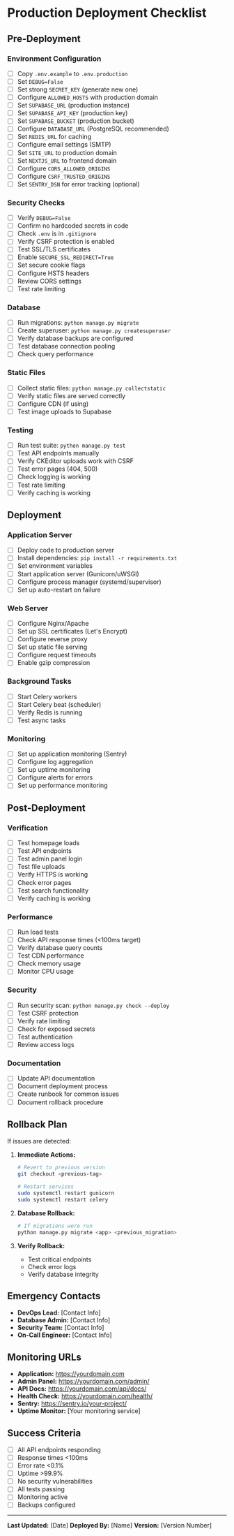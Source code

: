 # Production Deployment Checklist

## Pre-Deployment

### Environment Configuration
- [ ] Copy `.env.example` to `.env.production`
- [ ] Set `DEBUG=False`
- [ ] Set strong `SECRET_KEY` (generate new one)
- [ ] Configure `ALLOWED_HOSTS` with production domain
- [ ] Set `SUPABASE_URL` (production instance)
- [ ] Set `SUPABASE_API_KEY` (production key)
- [ ] Set `SUPABASE_BUCKET` (production bucket)
- [ ] Configure `DATABASE_URL` (PostgreSQL recommended)
- [ ] Set `REDIS_URL` for caching
- [ ] Configure email settings (SMTP)
- [ ] Set `SITE_URL` to production domain
- [ ] Set `NEXTJS_URL` to frontend domain
- [ ] Configure `CORS_ALLOWED_ORIGINS`
- [ ] Configure `CSRF_TRUSTED_ORIGINS`
- [ ] Set `SENTRY_DSN` for error tracking (optional)

### Security Checks
- [ ] Verify `DEBUG=False`
- [ ] Confirm no hardcoded secrets in code
- [ ] Check `.env` is in `.gitignore`
- [ ] Verify CSRF protection is enabled
- [ ] Test SSL/TLS certificates
- [ ] Enable `SECURE_SSL_REDIRECT=True`
- [ ] Set secure cookie flags
- [ ] Configure HSTS headers
- [ ] Review CORS settings
- [ ] Test rate limiting

### Database
- [ ] Run migrations: `python manage.py migrate`
- [ ] Create superuser: `python manage.py createsuperuser`
- [ ] Verify database backups are configured
- [ ] Test database connection pooling
- [ ] Check query performance

### Static Files
- [ ] Collect static files: `python manage.py collectstatic`
- [ ] Verify static files are served correctly
- [ ] Configure CDN (if using)
- [ ] Test image uploads to Supabase

### Testing
- [ ] Run test suite: `python manage.py test`
- [ ] Test API endpoints manually
- [ ] Verify CKEditor uploads work with CSRF
- [ ] Test error pages (404, 500)
- [ ] Check logging is working
- [ ] Test rate limiting
- [ ] Verify caching is working

## Deployment

### Application Server
- [ ] Deploy code to production server
- [ ] Install dependencies: `pip install -r requirements.txt`
- [ ] Set environment variables
- [ ] Start application server (Gunicorn/uWSGI)
- [ ] Configure process manager (systemd/supervisor)
- [ ] Set up auto-restart on failure

### Web Server
- [ ] Configure Nginx/Apache
- [ ] Set up SSL certificates (Let's Encrypt)
- [ ] Configure reverse proxy
- [ ] Set up static file serving
- [ ] Configure request timeouts
- [ ] Enable gzip compression

### Background Tasks
- [ ] Start Celery workers
- [ ] Start Celery beat (scheduler)
- [ ] Verify Redis is running
- [ ] Test async tasks

### Monitoring
- [ ] Set up application monitoring (Sentry)
- [ ] Configure log aggregation
- [ ] Set up uptime monitoring
- [ ] Configure alerts for errors
- [ ] Set up performance monitoring

## Post-Deployment

### Verification
- [ ] Test homepage loads
- [ ] Test API endpoints
- [ ] Test admin panel login
- [ ] Test file uploads
- [ ] Verify HTTPS is working
- [ ] Check error pages
- [ ] Test search functionality
- [ ] Verify caching is working

### Performance
- [ ] Run load tests
- [ ] Check API response times (<100ms target)
- [ ] Verify database query counts
- [ ] Test CDN performance
- [ ] Check memory usage
- [ ] Monitor CPU usage

### Security
- [ ] Run security scan: `python manage.py check --deploy`
- [ ] Test CSRF protection
- [ ] Verify rate limiting
- [ ] Check for exposed secrets
- [ ] Test authentication
- [ ] Review access logs

### Documentation
- [ ] Update API documentation
- [ ] Document deployment process
- [ ] Create runbook for common issues
- [ ] Document rollback procedure

## Rollback Plan

If issues are detected:

1. **Immediate Actions:**
   ```bash
   # Revert to previous version
   git checkout <previous-tag>
   
   # Restart services
   sudo systemctl restart gunicorn
   sudo systemctl restart celery
   ```

2. **Database Rollback:**
   ```bash
   # If migrations were run
   python manage.py migrate <app> <previous_migration>
   ```

3. **Verify Rollback:**
   - Test critical endpoints
   - Check error logs
   - Verify database integrity

## Emergency Contacts

- **DevOps Lead:** [Contact Info]
- **Database Admin:** [Contact Info]
- **Security Team:** [Contact Info]
- **On-Call Engineer:** [Contact Info]

## Monitoring URLs

- **Application:** https://yourdomain.com
- **Admin Panel:** https://yourdomain.com/admin/
- **API Docs:** https://yourdomain.com/api/docs/
- **Health Check:** https://yourdomain.com/health/
- **Sentry:** https://sentry.io/your-project/
- **Uptime Monitor:** [Your monitoring service]

## Success Criteria

- [ ] All API endpoints responding
- [ ] Response times <100ms
- [ ] Error rate <0.1%
- [ ] Uptime >99.9%
- [ ] No security vulnerabilities
- [ ] All tests passing
- [ ] Monitoring active
- [ ] Backups configured

---

**Last Updated:** [Date]
**Deployed By:** [Name]
**Version:** [Version Number]
